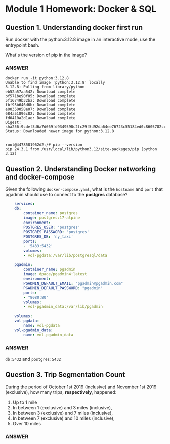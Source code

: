 # Module 1 Homework: Docker & SQL

## Question 1. Understanding docker first run

Run docker with the python:3.12.8 image in an interactive mode, use the entrypoint bash.

What's the version of pip in the image?

### **ANSWER**

    docker run -it python:3.12.8
    Unable to find image 'python:3.12.8' locally
    3.12.8: Pulling from library/python
    eb52a57aa542: Download complete
    bf571be90f05: Download complete
    5f16749b32ba: Download complete
    fbf93b646d6b: Download complete
    e00350058e07: Download complete
    684a51896c82: Download complete
    fd0410a2d1ae: Download complete
    Digest: sha256:9cdef3d6a7d669fd9349598c2fc29f5d92da64ee76723c55184ed0c8605782cc
    Status: Downloaded newer image for python:3.12.8


    root@4478581962d2:/# pip --version
    pip 24.3.1 from /usr/local/lib/python3.12/site-packages/pip (python 3.12)

## Question 2. Understanding Docker networking and docker-compose

Given the following `docker-compose.yaml`, what is the `hostname` and `port` that pgadmin should use to connect to the **postgres** database?

```yaml
    services:
    db:
        container_name: postgres
        image: postgres:17-alpine
        environment:
        POSTGRES_USER: 'postgres'
        POSTGRES_PASSWORD: 'postgres'
        POSTGRES_DB: 'ny_taxi'
        ports:
        - '5433:5432'
        volumes:
        - vol-pgdata:/var/lib/postgresql/data

    pgadmin:
        container_name: pgadmin
        image: dpage/pgadmin4:latest
        environment:
        PGADMIN_DEFAULT_EMAIL: "pgadmin@pgadmin.com"
        PGADMIN_DEFAULT_PASSWORD: "pgadmin"
        ports:
        - "8080:80"
        volumes:
        - vol-pgadmin_data:/var/lib/pgadmin  

    volumes:
    vol-pgdata:
        name: vol-pgdata
    vol-pgadmin_data:
        name: vol-pgadmin_data
```

### **ANSWER**

`db:5432` and `postgres:5432`

## Question 3. Trip Segmentation Count

During the period of October 1st 2019 (inclusive) and November 1st 2019 (exclusive), how many trips, **respectively**, happened:

1. Up to 1 mile
2. In between 1 (exclusive) and 3 miles (inclusive),
3. In between 3 (exclusive) and 7 miles (inclusive),
4. In between 7 (exclusive) and 10 miles (inclusive),
5. Over 10 miles

### **ANSWER**
